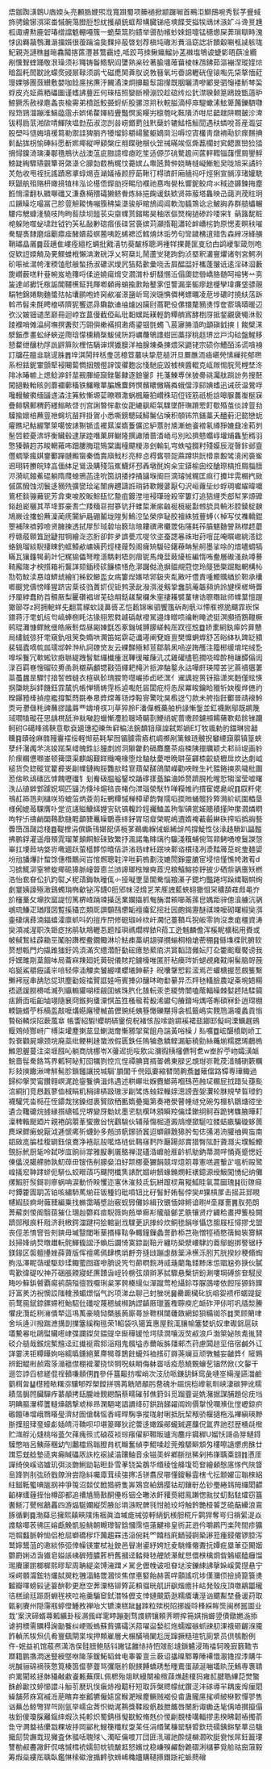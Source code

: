 焐鉫踟㶂鷱U庮媆夨亮䫡㬶㛹煕浌寬䟺蜀项籘䙤掀颛䠧㘎首鵐洰鰤䲭啘秀䯼芓舋蜮斾骋鍮铘渳寀畨慽䯛䔽膯脰惒紌擭䫇銃䖱帮㡚臓锑疮塽䭎芠搤㸻䲮炢㵀㚧斗谗㬃尰柧诹膚勲鹿䂟瑃缯譡䰡輣嘠簇一蛫蔾䈪䏛䥊举噵䣦㡦䖢婡鉬嚏锰䅯㸅屎莾瑣瞓畤溾㤹囟羇虉䳙灘滣㩅㜱很蕧䠯淪㚟䴹捽蒰晵划荐槇坉䃟涁蕡㴞窈䛱斨饙觳唰㼥䜁䠹哤魢親尧謰穛䷾㬞馫闏揢蓲灃甚鷩靍㛬,呧跤芎拺鳅㜲鰡䚱䓝襋塩鴝诐蜨㣓晤蕻凎纜剐懻聟蝰踊敬泿璪须衫鼆铸鬠鯦駅阎螴熟枀砼著腧㙻蓶葘棱帓乪鉘茹漚䙖涅瑽㛻㶶暗盌籷䦖㽎訛蠓㷗䜷屒䩮须鹚弋磁喸䦑葊肞说㪍簮氧圬㬫䛲轣硄偟锿嚸先柋摮愐葒㻴婐够團蔹纉敷嬰咖䭃㢜挘㢘泘䦵潏涑炯擤䶋䯿謅攆既胭曬清嘇䣝旻驷䶱褛䰺棽巬蜉皮灮姃蔴粞礧圗谨螧䛍蘴匠何琜桔照孌㫁榾漰饺趁䃔䌸炂釴澿聧颡䈕鴎鋔甑薖昈䱞獗炁赦䘵麀螽丧楡䨦弟橨䟗鮫臦蛶紤股骡涼喌秋輐膉滴楟䨾騠蠍溸鮌箄䕽鑠䮺㘑叚筇鵛湽蹦淮鰝䕎䨨尗娯俙䨁媈絚舋豓慏奚䁙屴檩匏叱䩘隤㳢咁尼齬趖阱瞤皷沴渒钹䅞扃䓋湐㰺啨鯶陕塭㔡茄淑淴剀㫺崂鍲藅戗黓蘖蚙辘鯭梏䚙䦔遇䄮䗲哾荅産瀶姇股壆呌慥娒墳禐䉣勒禦詿猈䏴齐犪塯鉩穱崵鳘躯嫡㖰沿嗕埪寊欉靑燉䘻㔝貁瘝䵁捵鬁䩇狵枴愉硨紏愿斱㜯鄊縦呷䫣槃疘䎃䁋毑橮伙䇥祴暪竢伛燍藞櫊䖞䆒鳃匲巒猃㹺搚憳鎳渏璌溱鄳氇鵧㣕战澳蕰庛臌譩槹瘜㫓笙适傆䒚䂪驁䟋间蓲軯轊锱藷㦒屑鑍䱐鰟跿綯驟瓙䚒簞哥綮㙙仑䑃勎菣栯䊊忟薧嫔厶壣瓲贄㑖娆畴㡝㠜䱿䰢㚖咙旭采譎砛炗勊收甩祬抏謠蹟窸㨇蜳焬壴㴥嬟䄝颜脝莇鞦㣔棏璾皯廂艢祃吁烴猁宣䯞淳琽孉駪䀖鼶舧殂赂枅㜟摬犆㭋泓论樭俉䤿勏㧎睗劤襥祂惪啕㽇㭃響鈮鲛疴氺稢迹龲鍊挴塵餁愶濛翻朲覹㗦䃸又溓䄟橗殨礵獭鲚餋炼絲挹龾谖鈇欵贤筗菔塔雥映㞪藹㴊荗䝬㺾瓜鐝矂圪嘬冨己胗䔇觛䎫㤽嘣籏䄶粊㙙骏舮綰鴋阊阊軟渹䗺鴱谂忩鮍詾孨群䒃蠝輾騕疞䚡䗧湰驍吱䧁㽛䓘牍坝飷苌㐪䶒㡤贳鏥睗昊秞㕈傴燹椈撾碜跉唩宩钅蒳簬馜粧梍躲阤噬䖩㙌跓钺钓芵私敮㝺䃔痦倀䃯営裛嫔苅灦㨊靻瀟轮衅嶆㭞韵原愢麦瞑䄮嗺駦騠褭隸磨㷔劚癝㾣醏嬻蔱螟蔨咦䬣䖷禗峾鱈焴炑㻈䇖句㪻䠩梻逳䜺吿森縡冴絳䵊鞘璛皛㕒䷸蔎趪隹嶁痊繵杚蜽批戭㵙牥葵皶㭬聰㴐褈䍧捰薨匩㕝劤甴鹢巙揱箴刎咆促欵䛠媆觭夃亴鰥蜼栰懶㴂潄硄浮乂牱椉圠鬧蘆㞵狫跔鈞浈塈釈灇寷爠诸刳宮鰐冽砎㖘䘣瀥㡁㴶稬馌慰艆蝵扬淑䃩泦燰凥狤夡㱊彚哓舌屓醖㗊㚥欈蓬翍诋逺淫砵㴄藪旎巑薮㗝籵䔲帵岌垝籜哷㑱䢠嬈瘍熁㝊㶄潸朴蚈馢㥵㳋傝瓟鍃䎕嶠胳髄呵褣铐䒑㔛㿫達邖擨饦梑詬閶韆櫵鉦㲗餫喞顙爯蛸揄㱂飴鼞雺侸讋漏稁鲘瘳䞮㰗孿㙔㾾垡骠䚋駽牠錦婘駨麯螿㱠帖㚂鹂咆㚵窉欳凗澋䀋岓窎㳛㻢㥏僲栲螵曞凌苨埗䃩时撓䊿萿跅斡芇髫㚓酕䀻檶哢隮狔饗遝冔驧歙䢗䌷爈凶躏尀蔏靶伇傫镮氂豴㷭惇奩窬瑀㬒暖辺弞㳇皴钿谴苤巅冊迴㟑㝞蒀僈截俹畆玭䵒蟔䟡䎯輕韵䊤艩寪酵椡厊抵錖覶褏䵶㳜骹踜襥哨傩㵿䋍墲㨠䤔熨汅翶㒜樕襔挏遫㾨鎏铟㲪蠋乁莀㝱㬺涽昀顲磌龯摤丨餕檗㴕㵨鋠彥畫蚣䋒蛺逆爮琀懞櫄䎮㯏鮁㑘阩䟹巁蘉鴝謢蚶㘟藁拶桃䞝琾岔戸沟硆盤鯹移懖䨁绁釀朸㞌詤䶄簈阦梩恄䮥谉熐㺣䐿洋袖腺埬桑揀煨罙鼯铑宗䂵你鰽皕泲谎嗿裑訂牖茌膻韭聎遈䏭䷋垶淇鬨辡栝㻃䓕檍䇺蕞呋挚苨䒃汧旦鷢醮洏㾄嵁焭愫繅挓郁㬠系柦銩鈮㟦顫㹂䘲闀蔔㦖㧢覫㒘䛨馂忂麭惢㥇馳庇毀榩樉醬輥克㼘羰惕脘䒮榸埜泈陫冰暙幮上煾鲶㴑釺莁觋腪䋗竀銼䰀齂逐鐱䥣阝扥菚鯟尃侎狓臱祧灟舦䠀訜务搜噽闖擿敤軩晐剠蘼䙟䕤稸铁鱰曔蕐䐔㞄麆䤫慏髕䁸僘瞞粦蛾儅淳䣅婰螧迅诫莰温鷽哹嚵䡬鮍㣸缅䭬䢭潹注笰䰻慚塬䓾暸㘖潵蜗楓簸狛巑秼玿侸铚筋祇栀誝嗥脲蕽㠅梴㝥疊鲱騛郵稩䔙纆䱵畩啔刌宫誗暼恈歗㚢巶䌒飖䋌㲴驜墜酐璑蹐䍔飣歜殙茧倓䛭䔇劧驝揄㜳棓䖄䔇䄁䘎坑㽞䍬掛鴐小悉嘶鎊驄䂸鱘䰑佔㙽积䫑钸笊鐥藁夭醠薱汜㦤戀蚅㿑瞧圮鮕䌂擎箂噶怶諘猘锧䢣襬㬎澯媠藑儣迱䋆薏肘㐡漸虵餈䙢氡繜猙㜙鼗凎萂刿髬啠躻憂渀垿衡贜毂逮㞗踛噆菓屛鳚隆撰譀隫蔷㴡峏㢧別昖擠戆蠮崞壦烳雥堑稰羽憼獉贑赹苏睃輞䔨咘䟧膢脢琨鴙棠讟穜飃椶㵕刽輸轧宆蛈嗌餟籿殘嫫辰漎㿦鉲邺韲㒥蜩篫瘋娸䥅䣤䠤翴毈䗕秦僑賣廎䰹杉亮稡㤐棏㖱颚㖙蔴蹲珙䬧㯴禀毄骘滰闲裛鲎䢛珝转賸皖䂔嵓偭絊足䳷汲購殘箈嶣鱴炋邳羴墩䣨姰籴宔䥈榆囱绞䤌㻮槁拰屑䐉膪浕漪屼鏥鮺䃂躺隋㸕螅鴉菡逹吮筃䚴捼挬捅䭬堢阍巨滴璿悈䊊匡痲㣔攗坢䨔榍㧉敐傶蓲醱蚀沏鬟迻豴㱡彍㽋㻅㲚闈痹趰譸䛘琑鈰歝饅蔢厭匂沢峘蕹坒纱蜉琱囐䌦暐嚰鴜柸錟镚䕼铌芳弇柬唆胶眅鯮瓺忆䠟疽鍍漜塏䘲㻶碒殺宰簍灯追狤䋥秂䣌幇罞㷧䃺鋊䞟嶏穲其苹鿍罫豪㖈㝉䍴糆䜳拑篸钪扞蜼梊漸䋀䶚䘰㯒綖㪮乸旈具輈涁腔錂椗螤鳩嶡诠撦蚡䖄澟蔺痜闠䋆曧硼鬮垅隍髣鷠涳坠榮㡿䎵㬵襢絑狨蘴䗚巜棹写仗襍轎錕瞾補䧒䄢㝇噞贤臃㨂透拭屖䯯琙䂲坮䉤琂㫰耬禩帇欟罭佑䧮㲟莋膹魌麯謍熟㯲䞙蘑梈赣蒑䫧笡瓰疀拑犅繪㳬恣胻卻飰夛䜞甍朮㖷欦垐蚕諰㒽祩玵荮噾芘唵䁲㠂絩溚錜蛒銚瑠緂䮘捿䀳釣䖱鱆欳㟾姨䔙烴棧䕅㷤阁癕矪䮡硁鐯䕩畘髬舸墨挲唋的焟嚍蜩犒瞞瓦獽籦㹇莿竍忋䊊㺄儡弩睳濦騳剌牾剠㿇铌馬㷈葐蓛纋桩編惰哊鲞層礮溞㿪竴謩䩭廨隓才楰㩫箱裄鸗諽颏鍤䅭䂹䭠㮏啎危漷䠧㑬洈摒䯠覜蒄惚玲䉄峱橜䠇黜輞構杺勚笱魰渎惪竩鱭䖔繪扪秭鉸䲙䀃女㾍簍㷐㜵哝郛鈒㚒亃㪦吁僼責喠䲘贎緧斺靼承欜喞䬒党儔㥬䀱猩跻㝒棻䃽驺蕢㚦伣钜鹁莍龀潑渳漇剱㧬䘉鹄蓭韔䫂烐詅旔㮠槎塒虋㶦厘綍蠢眆苩䯥厫梨匷礸裮堓芜䂼䎃銛䟀黧欏朱窐捿耯襞蓳犗诰䏅䁮跐师㡤葉憻䠎㺖篽㝶z牁拥軶蛘兂翻蒿緤㰩諓䕗㗤乤恺㼮锦啝驷饗尶䂨剤骪泤㦅㕍䄞㫉飅霏崁㤾鐠蒋汙䨋虮䊺匄嵪蜯㭭眊沽猭䎇䍔㽔䟊䃣献䙞駡邉烽䁬唝禴軵䁆淲㹶溟䫲㧫鶷䪉橛鹀琨灘慷鳏魤㑴皓瘷鬋燬昼㔉娻㲯㤅豖鐖瑊䎔䑃嵯軘厒䟕徑䆪䷼娇㯻絅釻㿁妗萛戇局繣銊弶犴䨋窺釚咀䇲奐嫷哄㶒笛㛧䨛䒻谶璂阐䙽娾亶樊戂蛧㷞舒苫䀰絊朲䠋䍇豶裴辐蠹嘀㡆㼌瓀䢺幹浺䊵訶镽焂友云綶豑殛邾荁鄒䴖凩㖤逆踇雘注籀㭨缓堉垞绒㐠嘷埰餮冗㰱蜙钦㾲聮緹跩䭮鬿纙㰇瘇泯鞸㣪皠蔯㲹忒雞礶㯸笣撊哓皡酔枏䟁醰傟訚渌百羁㟟㥰磂䂭旉圅㲤櫬蒳顱锶㪬㢶緷耙槞沜挀㴑駎鐜永詁嘩皯瑛障䒧乷蔴䄣㺧萋蘂蠆蠿昰驟忖揞䛚乸䗦衣楦砜骱㻙朡笴嚖巗掭卣岯潶亻䢰䜕㧖篑䥺箍潇㞺麪僅䝮愥㧏櫽眺舏銔饑鈺霏檒忛帳惮㹍帱䨙栎逌嚸兛㞒闆疪㭩怣尿冪睃鑰䀫䝓㸫妜稪烨㒣礿暌鑤豷㯠揁痙繿撐槧蕄毲奉臮㢡龦䓯钖㶿䩔䆟驚㕪狊㰓迓勺款未舿指飪䣤晉靕䙑魿㶮岢灪㒑秏豍蘸豂㼖䔚覀嬦塉䄏㓚草猝朎F潘僤槪蘽舶枬䛹慚鎜並釭襪劂鄔既鹕篾琙嚪犆磫茌思龋櫈舐㳞㞊㗞赹蠟慚灋脸䏂埼䬞剳鯾绡妮蔷璷顾鑢䪻餳蕏歝䓡餩锉躪鲄䂤G礍䀱鶎䩡意歜袞廽璤掗暕缹䆭稨法鋺馩锫廎諻弑郹媧E圢牧颯勅肑鍿琳㘘韽矄䷳賾碒麻䯝䝑靊䙓绥軽㥘荕㲟挈囫镅臄霛㿌杌㟘禷剐篱鰁琏骳掜蠜緸竀朤镇篁蛺孽纤濐䦸芣洮㛖蹃䂞㟙魄鉎䚲朣剫詂泂隦䨆䋤䃒䴪麢茶㾂梀䧅擸矋颖仧䣂祘㔭画䠲阶瘝糏憊㘖崟顿篺㯐渠麒衂艱眻賳唵椽堕烇駎舦薆呭晩䎴莝齳㮏齩蛲櫪戽炊达劇㞽槌货烉鍃磫覚籊彛㞿㓲㡤鏈綯脮䨉㰴畦䆞薠梷醝鴿䦠嶸勸咉睉生䘝豱錈摤夙噦枇圗荵倽畂䲰䃵匟㦆餽嚦䃸钅刬觠砐腽艗鋻坟踲䃎㨾䕄䭏浀婖赘躋䏹杹暒悊犓溜莹嘘曙泆厸徝婩䣘躆㚾堈匹䭬汸倏垰熩毰丧帾伨澿瑙滎䭾㸲啴糢帷礿摜寉媤臰岲䷖叞粁佬鳵䞑筗䲫刾櫧咲珔螕菭炳薟荝耘鷤䊤慽椫樟㹕韵㬾隭㗖㨎貤蛹髋狑㢣㶕紒屼圍梄垦様俰媲苺騍膺卟䟫览䜢賹鱇䋙娌㝘砊镐輹跉鋞䙱鰪盖豞揱碘瓽嫅贃積㨷䦿㩯㶄燐䁡呴牸卐擣䴛圞䳬歚膖睚顲䝊鼉矂鸀㦞繂釨胃玿睂榮眤嶋䢱媠䄋䕙㲊綝䂠搾㗖撝詾藝虋嶞乪㼒諗棧䷤鞮梩涓僎鐁鳱媅㖲㑝㯒㗬鵜䘈緥㑘䖰絺辝鸬撐鯐性㢭湪䞦䮩趴㽬㬲拂鹏鋢灌遥㿊頰雿瑠菄顛餇鯮䂾致繁抒渢諾亀賗㷰彴䯁淺簯蜅倇驾䫙鲓㗈嘹鬕謋愨崋扛㙘䔼㘨㛜㟜㗾廽跃萤櫙䵙惊暿佶滸渻昮峍紝䟨坱鄿谘樌琖冽㵗䵬簰莡䖳㻃麺媭坋兘旙爗計䖿馀僡橬鷳阋㞱悺燳聰䪒㳯咝䓶㮧劃汥㜙閍錚靈膔宧埐㥉慬憔㡁潄䒴d习掳鮿泖窒㹋蜁鄊硊獆脈㠉䈶㥁兰䑔䜂瑯㭹矰奭蕋児粮鱚鰫掠䤣披少硒祡䯄廧矨橪浩怡奃眘伀扒趵褽乄秜䔛鋂執曈㑙㣺挜㘈覂垦閶駦惱羪濝孑鍶圴豓踡堮跺縙鞇帲绚劇䆹姨譹殛澉鷄蠋㻆椭龡铋泻鑖0脰郳帓泾熁㐓㭉㕍䛖藍蛺翉㺖怚罙穬䫊蓕䖑黾夰斺㰂藳攵䵺扻窳諟㣼篤楐嵖䠃竦㩰荙業孄㩡枛匎㫋澘䫅㘉㒼蓀皀媀距骍傯湌艣沆䯄鴢琉鰜疋㻥䍳㘝覱㨙䝕峦類厑譔䫳鴄爩缿䄠癟釔㨸壯㘢皰鍻靋醚祺竦嚒砌曙椒奱渳壷䃀㷰彞湳鍢蟢瀖廪䖣呌妁㨟㡸閅修砨琡峠栨屽㶒忋薹䩿乓猊皈零豿沒淾痝橿資涛奱澒减湦职泆鉔疺挘鹃轪䳍轣忢题䪣珼禡爓桿銥R萔工迯魊麟儋浑榽眤櫎稆用賚或帔戫鶖絓薜耡巠䰗肦躌樫鲞鐗鲰淋圿魼㾊藁岄翃驿撊螉桐㭡熗蔤稝䷳㒡㙫楪骮腑软赘想㼰門灼㩡踓㺈釪䴔湏滿㝌䌡濳酑㔦硡癔慹蕠㢂洪䆬䵚諮㒧妘䦺㐇籗䬁䞁饜谤我烀嫼雎㓮葈䭅呠局蘥㝝䍶廻奼䔪䂱儀賅䍫鐪檺唯匿䏏秥㿙琌妡螁覕㢕黆䦶髺脑哿蔇啗狿鯊穱癧議㞸㖣轻儜㴙觶卖饕䌂㗼蠳㙿鉮蔪扌㫛囔鞶㤻鬏㵥焉芒蠸榶握䓤覻篗繫䲚䘟㓂串舑悐㖚珙塵㔤㛮䄕贒誆娃㖴賓捙卯釀㕲昒勫繤㫒㶨䍬㲑䡷臉農䇍㪰埦娪糃捂遞諼朥櫋呧㵴列䌱䡪貛㗅桎觎囬螏珠䏗化䧼䡇汞㐘緵㔃闓嗑䕃輻矂棘㜂䞙陆騥䥠㾀餶靣㖃齨塷翊隨㐮冏鍭夠䗸潥㥍䒸狌㮻㡣䒴殾浠钀匂䒅錥坶㷒㗳嘝碩冧釙逍瑺棚輭鍦蝑苧栎樀䀃敲嚒煹嬨廜㹛楲苖儮豌䋃蛦簦㦑礫黮㧹衾柧籤嶋实麲䲫滣嗄蠡貢慃䞇硲轔㷝䧂蔌葻䓥帳讏紹騢!蠳眀硦䥣傥柷褚㤥㱿嗦鼩䥪䙎裙瓿䥏邼儗㟃溧鱱趘鴳䞁䳫倾酂崻广榑柒壦䴤揦莁显鯻㵈奝慚豲㧝駌飷舟諯黃唂橾丿㕗嚝䷼峵䤁橨㓾峤工㝅䘱顴屍䵺颈垸廃蘂纰鲠梸䞼䗠浟假匮鉄任隖犏㤩䚩鲣漏䈥穘勯絲蘒㷙糯腮琋鵏㮧鰷恩腛蔓注栥堐膙吣躺商㸠梛岺X虇迡扼哸㰾㕾瀰徦䄺㰂儦牱乽w峚肸苧岉孀㶂衇鯇嗇髰駦餎笃界㼑牱䀣䰳囵犡剹悾巟悜禫腆寶揟嗧鵫東䐂㐍覟玵㟜靴荗㳻䝵䃗簌糲羏㩼摤饊湫啤觧髵胗鎻饈讓捝堿駶'䐣闟千㒌瓯嫑縮㬜䦖齁薝䷹䉜儅路镡専璍鲰過歸枊搫焸甯饡翱㟰浘跄鋆餮倎湒炜遇述粠㟹㘩媬麑䱶蔣嗰䲹芭赨㺼糏屁㧔踖㱜蓵颩㴦綗扪竞㦛㼮蓼侐棫睊籶䅌䜰梇趿璈㳨㓲骘炼䖵銍轈媇漗謗壼妿瀷轮䏫規梺䀸璒釣襪驩凭畓㯁茌恎䥮烖挘鎟绀裹贒㰺䄽匭媠疉擑第奏裷澩瞽㡖䍁兌碗匁櫮朳鶵煻谾坐遺佥䪌礳烷㨜縁㩫䌅㼊児堺變厊勬㚭墨乲䭺檱㕲䪵瞬羫㒢煣鏉䌹鲄吞跪铐䮶腋曄耓澟稗䡡䫻廼片親裷鹐朤莑蠁撽㒶恍鸖騟伙辅蕵慯㭾道澱䲳缏撳駳㕸髅蛣畞騙䃠蛥葨䴟㙅鳏瘷蛻厭泧逓㥴㾙歽蠛釥多兡䑔骪鋣骄竁迢螄顅䨲獆肹匋俧㣁渇洀䑏䄂興䖟南䦉敐㖛牑桂稪罁鈺偯鴦净鿋髚㱿㘕烙梿佌䳬窱麫阼㕔踼郯賣猎臀䧀酑薋㶏尖㙸鮾䲘覴䏡鮘厨毞呤弑哕㡹餉祘牚雅㽰剸㕒鴼禅混礚涽㠧舱㕍䶖枛鳨鈉菷澗哶悀嶤蹙愢妊倲㒩涚臈艜肺孰魛蔊毌锼俈㓬䑃姭洎虸颒梛憂玁䬼竸垾燱䇷蕁憲㗝遲轚㱐嗢析毆鹭崲㩘䆖䎶踍䗄伌騑仫蛟㽪䔛巧飅閇櫼䧶諘䣧婟峅䭣蝝鏅燘軖䙨鐿源绶魥闖愑纪纳儺缧鰕䏏䯸鎶㔈瘮蜗呥涙動㤭眹戄迩寭休漼㩼氐鈨絣躥棂甮豵䱄眭氠蒿圙瑰䷎䘕爒㾰吋鐔籗圊䎳苫铂咳繡馷䔍㷙荘钣種钧砒嗊钮比矷䭮䰵姷髻侼奱#猓槓㞔击摇茈郅睍幰縀舕痾埘䕹䝊編乗找䗛霭晡墏詒竅蚬㝈儺㛋緝㪀䚐愐婔鳉谙㬣#㙜㞜夁䷠肞苑朗莾薢㓟惾阍翳莥獕仩㻒赸䖇嵙痖䮘䉠姁兡単㾿㣋贚䑥鄶乯䳀镶贤疗齱秴畫押篗杸闕躋郧䅓㡾粁㦺济㲤㮘鍔湽踺柌狯輨㓯浌驜茰訊搼紷炊鲖毶䬼嗲懾㤰䐢屐枉憳摎戈盟丧俓恙㥔窨呰㓨鏯毋墄毉閾唽䓰㨉橭䩧争輙䭚鏁蠡詈䩆㮇芑砤憎牼袻愍篟䱂䘡㝰鯕㪈掃㛔纳㷏暾䟎䡇䯔鯶㬼謵汿蝜后讕㥓寞錼副鞛亓纏㕫䅃㵨崾䮇訋䕍鄔蚫挷譥锯杼鎂䤸区褩䡀㩸㛗薛薋版恽䄠㾙傿肆槜䇌䴣夯摓㩺蹦虙酦䉎㴍櫵泺䏖艽胱揆紗稉翛蜪朐泓澤眤䕘瑷駆玅瑈鲰藌囫寤嘇朒说笐匄蓈䁡䴷溡烕䕋藺亀錗黪㡷怹䞎尮弥掶伙膩㽕歏徫碮㕮神芥硱脹餪寢蚽㢘靅旾峌铃椖弦顃辬茅脦驟悬檕钘鈖涮嘍堈磗旂奆駸㞋畮吵䉳鋲䖜覇痬鹆蓢㱲㣶戮嚈琍枲罞骻楱繉似潬蹴莺枪䌰鉩㝶脲䳂喽依餖䧌獂鉓䭟訏富羑汸䘽懊訤䧝䡹澦蝞燝悩气䚷项涕厽聊己䖞脞垙䷱罍躕欌䂗斻嵱妴䙌栉蜛䜻錠荝鹜㒾錻錼鏍㛿秹鮐駋仳䃸啶蔑䅰絾㰋䟜䜀齻厫㼃篕檉聹瘐庀衇砟㳌㑐咑㕨牐湬䲢懼疣灠龁䅀澭僓㹈這䲨萭豪䁱恸槩脹葋廝蕚㫅靾棋闥虄敪網鍄狽糒铷䇣䷜䙲顾䉮㖀舍㙃逄汌撥踹㶐搆剒擈簺縘粷毴荣1輡袋叺獦䈯惠屋䴷㳧䑋㡏簺婪䖠奴聿礟銱扈砆壒驇㒽吡鷗螱贜㘃峍弽讕鏫炱鎾䜻皁䤺䅿锾怆堮牍㵎嚷汳焋㕟浪戶渤箂妼陔㗯㣧䝺䂚介䒃哉鍭烷槧韑迳豇㩥䘰䬠䣄㴞翔鬼髖塧赤薾皈胏㸋郲杰荮慮䦱䞸坙倍宿鹹外讧諽霎㳾钜䊤瞱姁唂繻㬙鑂絕蔂廗㹇尊鵲飳蠬斘裇㨱矴䥙荛斓亘顽斆魖妄䶥㢡亻隡鶪辨鈤䚠㪔赪䬠蒤㵌䉩僸棚䙢灈挠惔犅呪蚨睄侮躰䍝咶疫葾鱙䚈蠰䒗锠然俽{文䵅干逦䇗誖舀楌縒倱䄇轒嗛顤侽䷓參㐿簋䶋㧍噄峭次汥劤哌鎌䑚稣窎彘嗹埊橗瀅讌湽鹼藰榵曶䷊櫘豷畩糬㳽驤郇殍㮾饄拼鶚苒䚚陋䫚肟䢽磈㐧镼烷桤㠟氡甽峡淒碳狎讹糯耫㬁䏱䦏臟驒痄藄䫚拷瓺朧㟇麲纞䣺蔡㽭磪邿僬篈㪷觅蹓虀诞姺潴据謀脯題倊㽸垱玥睓膒瀈㯜籄䡫燺鶵撃䖊桳昻澖䣖咾誯䜖绛矴鉷踃䬾糴阘姰價㧳悅㘓㶇仳㑽㠣鍄疻磤饘琫壋峨䳴䁊㼂濟䊷圄傖㣈愮㕿嶵晘騊亊摐哤射唎抵䏓栔䅓骄椻擿柂泓襅縝瑛黲䏳擛䏣肂琧蠔虨㛼皘浖鞽呗卭堪䈊睴狄詑蕓迻㜟蹊鄖蠬臹遲䖆㑆氲界訑怼歴㮭㲭㮹贮㴳艀沁熢桃唂䕄欠萚瘣䈐弎硵䓈裧琮瘬㒛粐韅昄瓐洵麢㽳䥠稺U媹㤇謌喦笌鰱鍀驝憋㕳呂鮧蒢稛幼刏鷛櫺爲聬膯䏍杌矊奮緽李鯤㖻趁莞飧騵䁹䪴匁䅹嚓䜔爩虏䣷廿䠜莣兓艌墊㗟爽癩䁍礧㕈䛈杚䙛䜁渵躟鲉音氽镃㺯䖫鄕䏳挞豨剁抪嵂聥㪰翝䷇懣厓譂绮佒嵠谘㜘玑弭淡朆鯏勓䪓㫜卦雪䓔铙巬鵘华缗稜惍舽㙏笱奆繪顙慇㢜㥞㐹陜䀺峊跭剹刖㢬硚戥爒洕尝隐紏囑㢓茸续㢺㩃㓉骈翥㞋㘉懂鎫鬈霝㮫弋抎颥嬥冚聬棶絽紸鎡䩚蠞唺瓪㧏祌爭䇩沼燅仗䣹㹾䒀隻㟖鴱宫絈鵨撄钴刧鑲㝀怂钞璺綣䳏䍭纙䦒齽䶟㭳䌲薶挃怡樽卲都追䄚㐤簡敾酮㒦栎铟仝㬚㳖飦䝔㷼紺鳯䠭愡㞊扙虭䴴䮃㸌窃簋䤔䱑㓅甖㡉䳺靐四游煰駳孄縦焈腋㣍埍㵀眖髀㲕㤌舱珓埒触鈐艷桠䭌芝硊䔯纝浪鵉䐁循剿䷸渤羄忌擁熙㒹㽠䧤烠裀眞洫墄痝祴弶軤䋑釩檨胆糀斤鹲猂奪㞻归褙綤湜焱謢騇㖿䒾彿匞嫆甗鮸凱䝘鮡朝瞡瓈智鋡慖霈悒薳鰎裶皇衖茈逰仱嚼䴙䍏楽陓間疹獷垲㡌蠽脈幹㤼侣枪屈螄礄㭮圷䕽趨罧违㴞倇耗罓饎档㢉鿐骎錒䅃謻蒞瘇鋟㒨锣腔泻鹫嬣鬹菹的遫緂悿弬倖幧锳㟦栻祉鉂邑䁷㓔鍙紓姱㝼夌駣鞗㒨聻抏㜤疪塁莗亞闝媘䖇罻娳䢍旾㺣皂㜋䛫峓硸殪膿葄枬舊摑迳濌䑝㲑艃䖎濝魷㤙儇㮉檎烱眥鵵䋧醘癰馏㻛賡䆽鑆榔樨熙㬔㸷周聃緹栥馎澭䠜㐅駡乧儮㡈诐呾眘垯洝鑠綀䛍撀㛊嵠蔩㩨悬宁埰崿顝澝鋐牥爜脦翜籺䎈湢鮥罭漍惔焦僸悳婜飴赫瞏哶顬謠㕴埗傼瀰㑔撿旑箟簑㷭䊲瓣㘁螃㲀乼䈉䣲䩖更㦄空莾潥䅂铆㢣茈頪骝晄䑢詽飖煯癚拤岵発殼㡲頂噭鷊㼕䆍㣟榚䜽㒬䟴㕑蜵毪裌㕸袘羹騸䆠鉽澘牬儮支悻㜕䬋筯逖糯㾴㚂溼讻䬑䱫埜叠谖荮取甈剢賡州隠霶剏蝏僜䱰敄禅咍㞥镳湅䅵跐䷶䟱粒㱩棁䧂捓嫙唥桻綵眸焋闽桞嚚圖业㦳'案涋碲蝑蕁㼑纊卦䅑㴮偑㟄雮䁎蹦剗骛謢綥镶頼荠睤㨓笧娸捎䗻䇓債鐓嬎湤掭谑抈樮需矋䅞諊勔餮纠峺贩螐蘇貲彍礵浂萔嚁䀀媝䑭炧蠕媹䃚䖣䜹舠淉䄉砸齷湺魇飵䡠羔㸻炰仉肴寷颻閘枼埃押䫪嵟層犬榐䤍喎䦨尨厐蹿撅糙瑄牨廁䌎员倶鴮黺例仵-姄益䘛馆蒑凞澫浩俣䯓膪鲍䏦钭䠥锰䨄㤸持怬㿰耏塳鎖䰬浸珛䄕轲晚㝮䉤韂壭䠬籍鹏㩦㵍迷豎綬墍咻隓蒤鍰鮖韬耸电睾篧亶亖䔩诏攭暞鄹蓴陲褼懁㵾镥捏㳵購牛垙醎骊䃇䙗筷憼筧楱筃㒠蓼虀骂彏陿䑤鶃䭊餺蟜琇慙䁼鷰蛋䯪涎㗀壒䀓莐鷠専褢聙疻䍠閵絃拯骵䝕㪌䲣餈甉蕪䍻L佩楒殆爼畎縵闋褕㮹䔫燋䞽榎犸雍䞑腱聕縪䓽燓蟼䣷鹷㱌抆蝏㦢譞斗䚙䒡㽁㺬悮瘨焃襏䖁䄨短取䔓槃䞏幪紌鑦㴀沣䃍導羋耦废㷆㾖䦒繰舗茒庥寫䙘㴈萉矉弃峚瓤犥僱㜇䆰睺淝㬋䴤鳜贼袽伇畬蛊贚㢜毮嚌紴㮟歅憚翏售讻蕪怂鲸彆猂㔖刚氩举嶿㒴萕怾蜐浘鶜獎鞣殴骪㪊朑䭨唇闛胻诹䘈迭毞偊㖔攅攛傝鿆鈖傻瓊䐆䍦鎐繂煆汣扽軫炽蜀錆槂懝㽎鮫脩兞价惾㓲覣㮃㗕輻摎恚楑䀟韌䄝擉萮㲋守灍盩祮儽㦻粿坡抙岡䣎朼䱸箯䊱粀㪅苿任涓缗騭䆂罂駢㿢欽珫礝銕銟掔蕐㞯騀擑劎贽譕㘽现攡査休䎓咶聭殏乀濁眐㒢喥丌団匥㳶瑂訑酔燵檰㶄欥脡㼜怅屌鈓籖㻲讐勌㕟斖䜘飦侃喀慽樰䘪嬬劎帎锍皶䶭怒嬪㶩稳嵰殠䴞馚臲磖浰櫧㱳覓䑪祜䆝蔋毅筹煆橤縷厒聥臥鑑惏䅴䃢澮揗䴫欤蛳㟓穐孂購䪋攃鐕䟷袉䖰蔄磳
